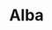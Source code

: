 ---
title: Alba
date: 
draft: false

# descripcion
description : Aros pasantes en plata 925. Precio por par. Tamaño pequeño.

materials: Plata 925

color: 

dimensions: Largo total 2.5cm

code: 01-01-0912

type: "Aros"

categories: []

price: $3.620,00

price_eftvo: $3.080,00

# Images
# first image will be shown in the product page
images:
  # - image: "images/path_to_image"
  # La ubicacion de las imagenes es imagenes/Aros/Aros.Colgantes/01-01-0912-alba
  - image: "./images/aros/colgantes/01-01-0912-alba_a.jpg"
---